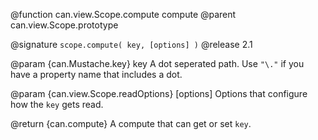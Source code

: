 @function can.view.Scope.compute compute
@parent can.view.Scope.prototype

@signature `scope.compute( key, [options] )`
@release 2.1

@param {can.Mustache.key} key A dot seperated path.  Use `"\."` if you have a
property name that includes a dot.

@param {can.view.Scope.readOptions} [options] Options that configure how the `key` gets read.

@return {can.compute} A compute that can get or set `key`.